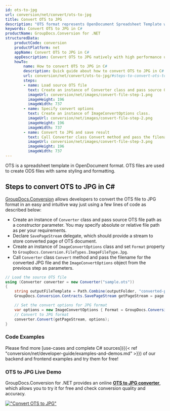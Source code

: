 ```yaml
---
id: ots-to-jpg
url: conversion/net/convert/ots-to-jpg
title: Convert OTS to JPG
description: "OTS format represents OpenDocument Spreadsheet Template with .ots extension. Learn how to convert OTS to JPG file programmatically in C# language using GroupDocs.Conversion for .NET library."
keywords: Convert OTS to JPG in C#
productName: GroupDocs.Conversion for .NET
structuredData:
    productCode: conversion
    productPlatform: net
    appName: Convert OTS to JPG in C#
    appDescription: Convert OTS to JPG natively with high performance using C# language and server side GroupDocs.Conversion for .NET APIs, without the use of any software like Microsoft or Open Office.
    howTo:
        name: How to convert OTS to JPG in C# 
        description: Quick guide about how to convert OTS to JPG in C# with high performance and accuracy.
        url: conversion/net/convert/ots-to-jpg/#steps-to-convert-ots-to-jpg-in-c
        steps:
        - name: Load source OTS file 
          text: Create an instance of Converter class and pass source OTS file path as a constructor parameter. You may specify absolute or relative file path as per your requirements. 
          imageUrl: conversion/net/images/convert-file-step-1.png
          imageHeight: 196
          imageWidth: 737
        - name: Specify convert options 
          text: Create an instance of ImageConvertOptions class.
          imageUrl: conversion/net/images/convert-file-step-2.png
          imageHeight: 196
          imageWidth: 737
        - name: Convert to JPG and save result 
          text: Call Converter class Convert method and pass the filename for the converted HTML file and the ImageConvertOptions object from the previous step as parameters.
          imageUrl: conversion/net/images/convert-file-step-3.png
          imageHeight: 196
          imageWidth: 737
---
```


OTS is a spreadsheet template in OpenDocument format. OTS files are used to create ODS files with same styling and formatting.

## Steps to convert OTS to JPG in C#

[GroupDocs.Conversion](https://products.groupdocs.com/conversion/net) allows developers to convert the OTS file to JPG format in an easy and intuitive way just using a few lines of code as described below:

* Create an instance of `Converter` class and pass source OTS file path as a constructor parameter. You may specify absolute or relative file path as per your requirements. 
* Declare `SavePageStream` delegate, which should provide a stream to store converted page of OTS document.
* Create an instance of `ImageConvertOptions` class and set `Format` property to `GroupDocs.Conversion.FileTypes.ImageFileType.Jpg`.
* Call `Converter` class `Convert` method and pass the filename for the converted JPG file and the `ImageConvertOptions` object from the previous step as parameters.

```csharp
// Load the source OTS file
using (Converter converter = new Converter("sample.ots"))
{
    string outputFileTemplate = Path.Combine(outputFolder, "converted-page-{0}.jpg");
    GroupDocs.Conversion.Contracts.SavePageStream getPageStream = page => new FileStream(string.Format(outputFileTemplate, page), FileMode.Create);

    // Set the convert options for JPG format
    var options = new ImageConvertOptions { Format = GroupDocs.Conversion.FileTypes.ImageFileType.Jpg };   
    // Convert to JPG format
    converter.Convert(getPageStream, options);
}
```

### Code Examples

Please find more [use-cases and complete C# sources]({{< ref "conversion/net/developer-guide/examples-and-demos.md" >}}) of our backend and frontend examples and try them for free!

### OTS to JPG Live Demo

GroupDocs.Conversion for .NET provides an online [**OTS to JPG converter**](https://products.groupdocs.app/conversion/ots-to-jpg), which allows you to try it for free and check conversion quality and accuracy.

[!["Convert OTS to JPG"](conversion/net/images/convert-to-jpg/convert-ots-to-jpg.png)](https://products.groupdocs.app/conversion/ots-to-jpg)